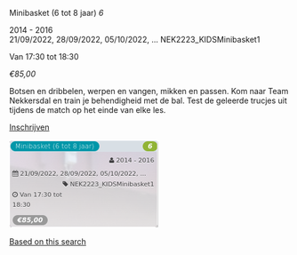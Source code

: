 Minibasket (6 tot 8 jaar) *6*

2014 - 2016  
21/09/2022, 28/09/2022, 05/10/2022, ... NEK2223\_KIDSMinibasket1  

Van 17:30 tot 18:30

*€85,00*

  

  

Botsen en dribbelen, werpen en vangen, mikken en passen. Kom naar Team Nekkersdal en train je behendigheid met de bal. Test de geleerde trucjes uit tijdens de match op het einde van elke les.

[Inschrijven](https://tickets.vgc.be/activity/subscribe/NEK2223_KIDSMinibasket1)

![](81775.png)

[Based on this search](https://tickets.vgc.be/activity/index?&vrijeplaatsen=1&Age%5B%5D=4%2C6&entity=241)